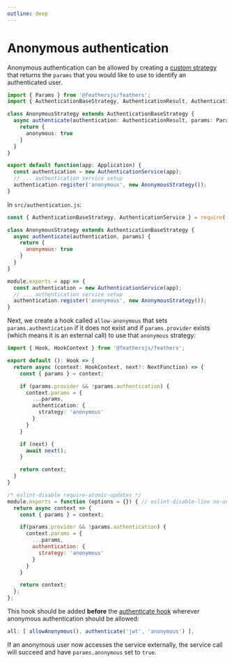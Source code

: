 ```yaml
---
outline: deep
---
```


# Anonymous authentication

Anonymous authentication can be allowed by creating a [custom strategy](../../api/authentication/strategy.md) that returns the `params` that you would like to use to identify an authenticated user.



<LanguageBlock global-id="ts">

```ts
import { Params } from '@feathersjs/feathers';
import { AuthenticationBaseStrategy, AuthenticationResult, AuthenticationService } from '@feathersjs/authentication';

class AnonymousStrategy extends AuthenticationBaseStrategy {
  async authenticate(authentication: AuthenticationResult, params: Params) {
    return {
      anonymous: true
    }
  }
}

export default function(app: Application) {
  const authentication = new AuthenticationService(app);
  // ... authentication service setup
  authentication.register('anonymous', new AnonymousStrategy());
}
```

</LanguageBlock>

<LanguageBlock global-id="js">

In `src/authentication.js`:

```js
const { AuthenticationBaseStrategy, AuthenticationService } = require('@feathersjs/authentication');

class AnonymousStrategy extends AuthenticationBaseStrategy {
  async authenticate(authentication, params) {
    return {
      anonymous: true
    }
  }
}

module.exports = app => {
  const authentication = new AuthenticationService(app);
  // ... authentication service setup
  authentication.register('anonymous', new AnonymousStrategy());
}
```

</LanguageBlock>




Next, we create a hook called `allow-anonymous` that sets `params.authentication` if it does not exist and if `params.provider` exists (which means it is an external call) to use that `anonymous` strategy:



<LanguageBlock global-id="ts">

```ts
import { Hook, HookContext } from '@feathersjs/feathers';

export default (): Hook => {
  return async (context: HookContext, next?: NextFunction) => {
    const { params } = context;

    if (params.provider && !params.authentication) {
      context.params = {
        ...params,
        authentication: {
          strategy: 'anonymous'
        }
      }
    }

    if (next) {
      await next();
    }

    return context;
  }
}
```

</LanguageBlock>

<LanguageBlock global-id="js">

```js
/* eslint-disable require-atomic-updates */
module.exports = function (options = {}) { // eslint-disable-line no-unused-vars
  return async context => {
    const { params } = context;

    if(params.provider && !params.authentication) {
      context.params = {
        ...params,
        authentication: {
          strategy: 'anonymous'
        }
      }
    }

    return context;
  };
};
```

</LanguageBlock>



This hook should be added __before__ the [authenticate hook](../../api/authentication/hook.md) wherever anonymous authentication should be allowed:

```js
all: [ allowAnonymous(), authenticate('jwt', 'anonymous') ],
```

If an anonymous user now accesses the service externally, the service call will succeed and have `params.anonymous` set to `true`.
